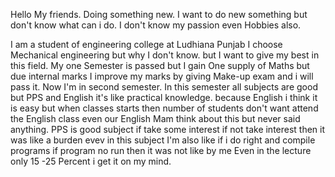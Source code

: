 Hello My friends.
Doing something new.
I want to do new something
but don't know what can i do.
I don't know my passion even Hobbies also.


I am a student of engineering college at Ludhiana Punjab
I choose Mechanical engineering but why I don't know. but  I want to give my best in this field.
My one Semester is passed but I gain One supply of Maths but due internal marks I improve my marks by giving Make-up exam and i will pass it.
Now I'm in second semester. In this semester all subjects are good but PPS and English it's like practical knowledge. because English i think it is easy but when classes starts then number of students don't want attend the English class even our English Mam think about this but never said anything. 
PPS is good subject if take some interest if not take interest then it was like a burden evev in this  subject I'm also like if i do right and compile programs if program no run then it was not like by me Even in the lecture only 15 -25 Percent i get it on my mind.
